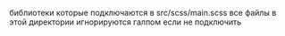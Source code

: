 библиотеки которые подключаются в src/scss/main.scss 
все файлы в этой директории игнорируются галпом если не подключить